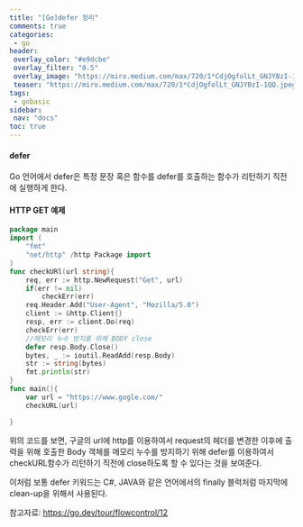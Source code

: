```yaml
---
title: "[Go]defer 정리"
comments: true
categories:
 - go
header:
 overlay_color: "#e9dcbe"
 overlay_filter: "0.5"
 overlay_image: "https://miro.medium.com/max/720/1*CdjOgfolLt_GNJYBzI-1QQ.jpeg"
 teaser: "https://miro.medium.com/max/720/1*CdjOgfolLt_GNJYBzI-1QQ.jpeg"
tags:
 - gobasic
sidebar:
 nav: "docs"
toc: true
---
```


#### defer
 Go 언어에서 defer은 특정 문장 혹은 함수를 defer를 호출하는 함수가 리턴하기 직전에 실행하게 한다. 

#### HTTP GET 예제

```go
package main
import (
    "fmt"
    "net/http" /http Package import
)
func checkURl(url string){
    req, err := http.NewRequest("Get", url)
    if(err != nil)
        checkErr(err)
    req.Header.Add("User-Agent", "Mozilla/5.0")
    client := &http.Client{}
    resp, err := client.Do(req)
    checkErr(err)
    //메모리 누수 방지를 위해 BODY close
    defer resp.Body.Close()
    bytes, _ := ioutil.ReadAdd(resp.Body)
    str := string(bytes)
    fmt.println(str)
}
func main(){
    var url = "https://www.gogle.com/"
    checkURL(url)

}
```

 위의 코드를 보면, 구글의 url에 http를 이용하여서 request의 헤더를 변경한 이후에 출력을 위해 호출한 Body 객체를 메모리 누수를 방지하기 위해 defer를 이용하여서 checkURL함수가 리턴하기 직전에 close하도록 할 수 있다는 것을 보여준다.

 이처럼 보통 defer 키워드는 C#, JAVA와 같은 언어에서의 finally 블럭처럼 마지막에 clean-up을 위해서 사용된다.


참고자료: <https://go.dev/tour/flowcontrol/12>